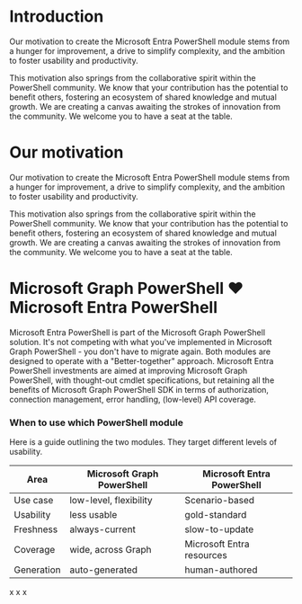 # Introduction
Our motivation to create the Microsoft Entra PowerShell module stems from a hunger for improvement, a drive to simplify complexity, and the ambition to foster usability and productivity. 

This motivation also springs from the collaborative spirit within the PowerShell community. We know that your contribution has the potential to benefit others, fostering an ecosystem of shared knowledge and mutual growth. We are creating a canvas awaiting the strokes of innovation from the community. We welcome you to have a seat at the table.

# Our motivation 
Our motivation to create the Microsoft Entra PowerShell module stems from a hunger for improvement, a drive to simplify complexity, and the ambition to foster usability and productivity. 

This motivation also springs from the collaborative spirit within the PowerShell community. We know that your contribution has the potential to benefit others, fostering an ecosystem of shared knowledge and mutual growth. We are creating a canvas awaiting the strokes of innovation from the community. We welcome you to have a seat at the table.

# Microsoft Graph PowerShell ❤️ Microsoft Entra PowerShell
Microsoft Entra PowerShell is part of the Microsoft Graph PowerShell solution. It's not competing with what you've implemented in Microsoft Graph PowerShell - you don't have to migrate again. Both modules are designed to operate with a "Better-together" approach. Microsoft Entra PowerShell investments are aimed at improving Microsoft Graph PowerShell, with thought-out cmdlet specifications, but retaining all the benefits of Microsoft Graph PowerShell SDK in terms of authorization, connection management, error handling, (low-level) API coverage.

### When to use which PowerShell module
Here is a guide outlining the two modules. They target different levels of usability.

| Area  | Microsoft Graph PowerShell | Microsoft Entra PowerShell |
| ------------- | ------------- | ------------- |
| Use case  | low-level, flexibility  | Scenario-based |
| Usability  | less usable  | gold-standard |
| Freshness  | always-current  | slow-to-update |
| Coverage  | wide, across Graph  | Microsoft Entra resources |
| Generation  | auto-generated  | human-authored |

x
x
x
